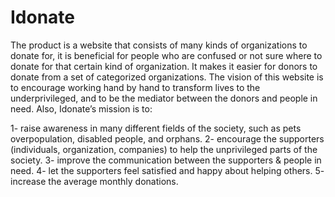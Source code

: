 # Idonate
The product is a website that consists of many kinds of organizations to donate for, it is beneficial for people who are confused or not sure where to donate for that certain kind of organization. It makes it easier for donors to donate from a set of categorized organizations. The vision of this website is to encourage working hand by hand to transform lives to the underprivileged, and to be the mediator between the donors and people in need. Also, Idonate’s mission is to:

1- raise awareness in many different fields of the society, such as pets overpopulation, disabled people, and orphans.
2- encourage the supporters (individuals, organization, companies) to help the unprivileged parts of the society.
3- improve the communication between the supporters & people in need.
4- let the supporters feel satisfied and happy about helping others.
5- increase the average monthly donations.
